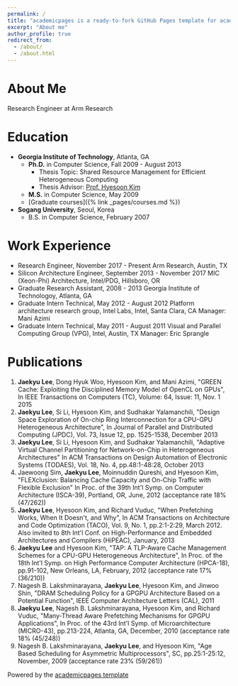```yaml
---
permalink: /
title: "academicpages is a ready-to-fork GitHub Pages template for academic personal websites"
excerpt: "About me"
author_profile: true
redirect_from: 
  - /about/
  - /about.html
---
```


About Me
======
Research Engineer at Arm Research

Education
======
- **Georgia Institute of Technology**, Atlanta, GA
  - **Ph.D.** in Computer Science, Fall 2009 - August 2013
    - Thesis Topic: Shared Resource Management for Efficient Heterogeneous Computing
    - Thesis Advisor: [Prof. Hyesoon Kim](http://cc.gatech.edu/~hyesoon)
  - **M.S.** in Computer Science, May 2009
  - [Graduate courses]({% link _pages/courses.md %})
- **Sogang University**, Seoul, Korea
  - B.S. in Computer Science, February 2007

Work Experience
======
- Research Engineer, November 2017 - Present
  Arm Research, Austin, TX
- Silicon Architecture Engineer, September 2013 - November 2017
  MIC (Xeon-Phi) Architecture, Intel/PDG, Hillsboro, OR
- Graduate Research Assistant, 2008 - 2013
  Georgia Institute of Technologoy, Atlanta, GA
- Graduate Intern Technical, May 2012 - August 2012
  Platform architecture research group, Intel Labs, Intel, Santa Clara, CA
  Manager: Mani Azimi
- Graduate Intern Technical, May 2011 - August 2011
  Visual and Parallel Computing Group (VPG), Intel, Austin, TX
  Manager: Eric Sprangle

Publications
======
1. **Jaekyu Lee**, Dong Hyuk Woo, Hyesoon Kim, and Mani Azimi, "GREEN Cache: Exploiting the Disciplined Memory Model of OpenCL on GPUs", In IEEE Transactions on Computers (TC), Volume: 64, Issue: 11, Nov. 1 2015</li>
1. **Jaekyu Lee**, Si Li, Hyesoon Kim, and Sudhakar Yalamanchili, "Design Space Exploration of On-chip Ring Interconnection for a CPU-GPU Heterogeneous Architecture", In Journal of Parallel and Distributed Computing (JPDC), Vol. 73, Issue 12, pp. 1525-1538, December 2013
1. **Jaekyu Lee**, Si Li, Hyesoon Kim, and Sudhakar Yalamanchili, "Adaptive Virtual Channel Partitioning for Network-on-Chip in Heterogeneous Architectures" In ACM Transactions on Design Automation of Electronic Systems (TODAES), Vol. 18, No. 4, pp.48:1-48:28, October 2013
1. Jaewoong Sim, **Jaekyu Lee**, Moinnuddin Qureshi, and Hyesoon Kim, "FLEXclusion: Balancing Cache Capacity and On-Chip Traffic with Flexible Exclusion" In Proc. of the 39th Int'l Symp. on Computer Architecture (ISCA-39), Portland, OR, June, 2012 (acceptance rate 18% (47/262))
1. **Jaekyu Lee**, Hyesoon Kim, and Richard Vuduc, "When Prefetching Works, When It Doesn't, and Why", In ACM Transactions on Architecture and Code Optimization (TACO), Vol. 9, No. 1, pp.2:1-2:29, March 2012. Also invited to 8th Int'l Conf. on High-Performance and Embedded Architectures and Compilers (HiPEAC), January, 2013
1. **Jaekyu Lee** and Hyesoon Kim, "TAP: A TLP-Aware Cache Management Schemes for a CPU-GPU Heterogeneous Architecture", In Proc. of the 18th Int'l Symp. on High Performance Computer Architecture (HPCA-18), pp.91-102, New Orleans, LA, February, 2012 (acceptance rate 17% (36/210))
1. Nagesh B. Lakshminarayana, **Jaekyu Lee**, Hyesoon Kim, and Jinwoo Shin, "DRAM Scheduling Policy for a GPGPU Architecture Based on a Potential Function", IEEE Computer Architecture Letters (CAL), 2011
1. **Jaekyu Lee**, Nagesh B. Lakshminarayana, Hyesoon Kim, and Richard Vuduc, "Many-Thread Aware Prefetching Mechanisms for GPGPU Applications", In Proc. of the 43rd Int'l Symp. of Microarchitecture (MICRO-43), pp.213-224, Atlanta, GA, December, 2010 (acceptance rate 18% (45/248))
1. Nagesh B. Lakshminarayana, **Jaekyu Lee**, and Hyesoon Kim, "Age Based Scheduling for Asymmetric Multiprocessors", SC, pp.25:1-25:12, November, 2009 (acceptance rate 23% (59/261))


Powered by the [academicpages template](https://github.com/academicpages/academicpages.github.io)

